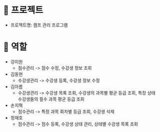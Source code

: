 # 📖 프로젝트
* 프로젝트명: 캠프 관리 프로그램
  
# 👥 역할
* 강이원
    * 점수관리 -> 점수 수정, 수강생 정보 조회
* 김동현
    * 수강생관리 -> 수강생 등록, 수강생 정보 수정
* 김아름
    * 수강생관리 -> 수강생 목록 조회, 수강생의 과목별 평균 등급 조회, 특정 상태 수강생들의 필수 과목 평균 등급 조회
* 손지혁
    * 점수관리 -> 특정 과목 회차별 등급 조회, 수강생 삭제
* 정재호
    * 점수관리 -> 점수 등록, 수강생 상태 관리, 상태별 수강생 목록 조회